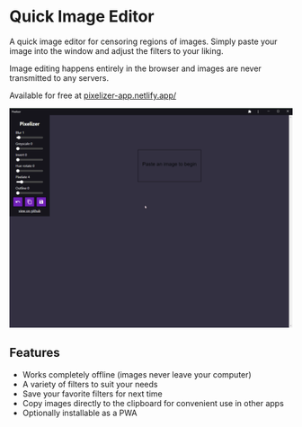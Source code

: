 # Quick Image Editor

A quick image editor for censoring regions of images. Simply paste your image into the window and adjust the filters to your liking.

Image editing happens entirely in the browser and images are never transmitted to any servers.

Available for free at [pixelizer-app.netlify.app/](https://pixelizer-app.netlify.app/)

![Example workflow](docs/example-workflow.gif)

## Features

-   Works completely offline (images never leave your computer)
-   A variety of filters to suit your needs
-   Save your favorite filters for next time
-   Copy images directly to the clipboard for convenient use in other apps
-   Optionally installable as a PWA
